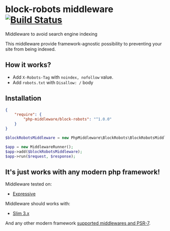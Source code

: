 # block-robots middleware [![Build Status](https://travis-ci.org/php-middleware/block-robots.svg)](https://travis-ci.org/php-middleware/block-robots)
Middleware to avoid search engine indexing

This middleware provide framework-agnostic possibility to preventing your site from being indexed.

## How it works?

* Add `X-Robots-Tag` with `noindex, nofollow` value.
* Add `robots.txt` with `Disallow: /` body

## Installation

```json
{
    "require": {
        "php-middleware/block-robots": "^1.0.0"
    }
}
```

```php
$blockRobotsMiddleware = new PhpMiddleware\BlockRobots\BlockRobotsMiddleware();

$app = new MiddlewareRunner();
$app->add($blockRobotsMiddleware);
$app->run($request, $response);
```

## It's just works with any modern php framework!

Middleware tested on:
* [Expressive](https://github.com/zendframework/zend-expressive)

Middleware should works with:
* [Slim 3.x](https://github.com/slimphp/Slim)

And any other modern framework [supported middlewares and PSR-7](https://mwop.net/blog/2015-01-08-on-http-middleware-and-psr-7.html).
